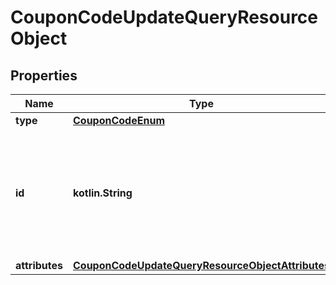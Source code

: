 
# CouponCodeUpdateQueryResourceObject

## Properties
| Name | Type | Description | Notes |
| ------------ | ------------- | ------------- | ------------- |
| **type** | [**CouponCodeEnum**](CouponCodeEnum.md) |  |  |
| **id** | **kotlin.String** | The id of a coupon code is a combination of its unique code and the id of the coupon it is associated with. |  |
| **attributes** | [**CouponCodeUpdateQueryResourceObjectAttributes**](CouponCodeUpdateQueryResourceObjectAttributes.md) |  |  |



